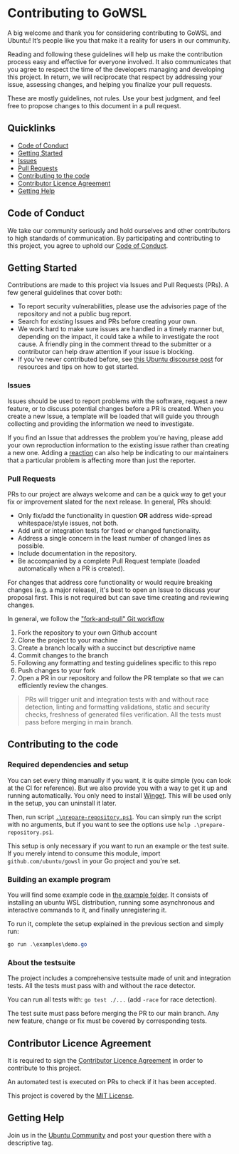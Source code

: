 # Contributing to GoWSL

A big welcome and thank you for considering contributing to GoWSL and Ubuntu! It’s people like you that make it a reality for users in our community.

Reading and following these guidelines will help us make the contribution process easy and effective for everyone involved. It also communicates that you agree to respect the time of the developers managing and developing this project. In return, we will reciprocate that respect by addressing your issue, assessing changes, and helping you finalize your pull requests.

These are mostly guidelines, not rules. Use your best judgment, and feel free to propose changes to this document in a pull request.

## Quicklinks

* [Code of Conduct](#code-of-conduct)
* [Getting Started](#getting-started)
* [Issues](#issues)
* [Pull Requests](#pull-requests)
* [Contributing to the code](#contributing-to-the-code)
* [Contributor Licence Agreement](#contributor-license-agreement)
* [Getting Help](#getting-help)

## Code of Conduct

We take our community seriously and hold ourselves and other contributors to high standards of communication. By participating and contributing to this project, you agree to uphold our [Code of Conduct](https://ubuntu.com/community/code-of-conduct).

## Getting Started

Contributions are made to this project via Issues and Pull Requests (PRs). A few general guidelines that cover both:

* To report security vulnerabilities, please use the advisories page of the repository and not a public bug report.
* Search for existing Issues and PRs before creating your own.
* We work hard to make sure issues are handled in a timely manner but, depending on the impact, it could take a while to investigate the root cause. A friendly ping in the comment thread to the submitter or a contributor can help draw attention if your issue is blocking.
* If you've never contributed before, see [this Ubuntu discourse post](https://discourse.ubuntu.com/t/contribute/26) for resources and tips on how to get started.

### Issues

Issues should be used to report problems with the software, request a new feature, or to discuss potential changes before a PR is created. When you create a new Issue, a template will be loaded that will guide you through collecting and providing the information we need to investigate.

If you find an Issue that addresses the problem you're having, please add your own reproduction information to the existing issue rather than creating a new one. Adding a [reaction](https://github.blog/2016-03-10-add-reactions-to-pull-requests-issues-and-comments/) can also help be indicating to our maintainers that a particular problem is affecting more than just the reporter.

### Pull Requests

PRs to our project are always welcome and can be a quick way to get your fix or improvement slated for the next release. In general, PRs should:

* Only fix/add the functionality in question **OR** address wide-spread whitespace/style issues, not both.
* Add unit or integration tests for fixed or changed functionality.
* Address a single concern in the least number of changed lines as possible.
* Include documentation in the repository.
* Be accompanied by a complete Pull Request template (loaded automatically when a PR is created).

For changes that address core functionality or would require breaking changes (e.g. a major release), it's best to open an Issue to discuss your proposal first. This is not required but can save time creating and reviewing changes.

In general, we follow the ["fork-and-pull" Git workflow](https://github.com/susam/gitpr)

1. Fork the repository to your own Github account
1. Clone the project to your machine
1. Create a branch locally with a succinct but descriptive name
1. Commit changes to the branch
1. Following any formatting and testing guidelines specific to this repo
1. Push changes to your fork
1. Open a PR in our repository and follow the PR template so that we can efficiently review the changes.

> PRs will trigger unit and integration tests with and without race detection, linting and formatting validations, static and security checks, freshness of generated files verification. All the tests must pass before merging in main branch.

## Contributing to the code

### Required dependencies and setup

You can set every thing manually if you want, it is quite simple (you can look at the CI for reference). But we also provide you with a way to
get it up and running automatically. You only need to install [Winget](https://learn.microsoft.com/en-us/windows/package-manager/winget/). This will
be used only in the setup, you can uninstall it later.

Then, run script [`.\prepare-repository.ps1`](prepare-repository.ps1). You can simply run the script with no arguments, but if you want to see the options use `help .\prepare-repository.ps1`.

This setup is only necessary if you want to run an example or the test suite. If you merely intend to consume this module, import `github.com/ubuntu/gowsl` in your Go project and you're set.

### Building an example program

You will find some example code in [the example folder](examples/demo.go). It consists of installing an ubuntu WSL distribution,
running some asynchronous and interactive commands to it, and finally unregistering it.

To run it, complete the setup explained in the previous section and simply run:

```powershell
go run .\examples\demo.go
```

### About the testsuite

The project includes a comprehensive testsuite made of unit and integration tests. All the tests must pass with and without the race detector.

You can run all tests with: `go test ./...` (add `-race` for race detection).

The test suite must pass before merging the PR to our main branch. Any new feature, change or fix must be covered by corresponding tests.

## Contributor Licence Agreement

It is required to sign the [Contributor Licence Agreement](https://ubuntu.com/legal/contributors) in order to contribute to this project.

An automated test is executed on PRs to check if it has been accepted.

This project is covered by the [MIT License](LICENSE).

## Getting Help

Join us in the [Ubuntu Community](https://discourse.ubuntu.com/c/desktop/8) and post your question there with a descriptive tag.
